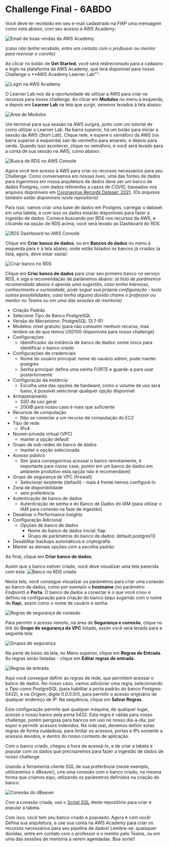 # Challenge Final - 6ABDO

Você deve ter recebido em seu e-mail cadastrado na FIAP uma mensagem como esta abaixo, com seu acesso à AWS Academy:

![Email de boas-vindas da AWS Academy](/images/email_canvas.png "Email de boas-vindas da AWS Academy")

*(caso não tenha recebido, entre em contato com o professor ou mentor para reenviar o convite)*

Ao clicar no botão de **Get Started**, você será redirecionado para a cadastro e login na plataforma da AWS Academy, que terá disponível para nosso Challenge o **AWS Academy Learner Lab"":

![Login na AWS Academy](/images/academy_login.png "Login na AWS Academy")

O Learner Lab nos dá a oportunidade de utilizar a AWS para criar os recursos para nosso challenge. Ao clicar em **Modules** no menu à esquerda, e depois em **Learner Lab** na tela que surgir, seremos levados à tela abaixo:

![Área de Modulos](/images/academy_vocareum.png "Área de Módulos")

Um terminal para sua sessão na AWS surgirá, junto com um tutorial de como utilizar o Learner Lab. Na barra superior, há um botão para iniciar a sessão da AWS (*Start Lab*). Clique nele, e espere o semáforo da AWS (na barra superior à esquerda) sair de vermelho para amarelo, e depois para verde. Quando isso acontecer, clique no semáforo, e você será levado para a conta de sua sessão na AWS, como abaixo:

![Busca de RDS no AWS Console](/images/aws_console_rds.png "Busca de RDS no AWS Console")

Agora você tem acesso à AWS para criar os recursos necessários para seu Challenge. Como conversamos em nossas *lives*, uma das fontes de dados para ingerirmos em nossa arquitetura de dados deve ser um banco de dados Postgres, com dados referentes a casos de COVID, baseados nos arquivos disponíveis em [Coronavirus Records Dataset: 2021](https://www.kaggle.com/datasets/iamsouravbanerjee/covid19-dataset-world-and-continent-wise?select=All+the+Countries+%28Others%29.txt). *(Os arquivos também estão disponíveis neste repositório)*

Para isso, vamos criar uma base de dados em Postgres, carregar o dataset em uma tabela, e com isso os dados estarão disponíveis para fazer a ingestão de dados. Comece buscando por RDS nos recursos da AWS, e clicando na opção de RDS acima, você será levado ao Dashboard do RDS:

![RDS Dashboard no AWS Console](/images/aws_console_rds_dashboard.png "RDS Dashboard no AWS Console")

Clique em **Criar banco de dados**, ou em **Bancos de dados** no menu à esquerda para ir à tela abaixo, onde estão listados os bancos já criados (a lista, agora, deve estar vazia):

![Criar banco no RDS](/images/aws_console_rds_create.png "Criar banco no RDS")

Clique em **Criar banco de dados** para criar seu primeiro banco no serviço RDS, e siga a recomendação de parâmetros abaixo: *(a lista de parâmetros recomendada abaixo é apenas uma sugestão, caso tenha interesse, conhecimento e curiosidade, pode seguir sua própria configuração - teste outras possibilidades, caso tenha alguma dúvida chame o professor ou mentor no Teams ou em uma das sessões de mentoria)*

- Criação Padrão
- Selecione Tipo de Banco PostgreSQL
- Versão do Mecanismo: PostgreSQL 13.7-R1
- Modelos: nível gratuito (para não consumir nenhum recurso, mas lembre-se de que temos USD100 disponíveis para nosso challenge)
- Configurações
    - Identificador da instância de banco de dados: nome único para identificar o banco criado
- Configurações de credenciais
    - Nome do usuário principal: nome do usuário admin, pode manter postgres
    - Senha principal: defina uma senha FORTE e guarde-a para usar posteriormente
- Configuração da instância
    - Escolha uma das opções de hardware, como o volume de uso será baixo, é possível selecionar qualquer opção disponível
- Armazenamento
    - SSD de uso geral
    - 20GiB para nosso caso é mais que suficiente
- Recursos de computação
    - Não se conectar a um recurso de computação do EC2
- Tipo de rede
    - IPv4
- Nuvem privada virtual (VPC)
    - manter a opção default
- Grupo de sub-redes de banco de dados
    - manter a opção selecionada
- Acesso público
    - Sim (para conseguirmos acessar o banco remotamente, é importante para nosso case, porém em um banco de dados em ambiente produtivo esta opção não é recomendável)
- Grupo de segurança de VPC (firewall)
    - Selecionar existente (default) - mais à frente iremos configurá-lo
- Zona de disponibilidade
    - sem preferência
- Autenticação de banco de dados
    - Autenticação de senha e do Banco de Dados do IAM (para utilizar o IAM para conexão na fase de ingestão)
- Desativar o Performance Insights
- Configuração Adicional
    - Opções de banco de dados
        - Nome do banco de dados inicial: fiap
        - Grupo de parâmetros do banco de dados: default.postgres13
- Desabilitar backups automáticos e criptografia
- Manter as demais opções com a escolha padrão

Ao final, clique em **Criar banco de dados**.

Assim que o banco estiver criado, você deve visualizar uma tela parecida com esta:
![Banco no RDS criado](/images/aws_console_created.png "Banco no RDS criado")

Nesta tela, você consegue visualizar os parâmetros para criar uma conexão ao banco de dados, como por exemplo o **hostname** (no parâmetro *Endpoint*) e **Porta**. O banco de dados a conectar é o que você criou e definiu na configuração para criação do banco (aqui sugerido com o nome de **fiap**), assim como o nome de usuário e senha.

![Regras de segurança de conexão](/images/aws_console_seguranca.png "Regras de segurança e conexão")

Para permitir o acesso remoto, na área de **Segurança e conexão**, clique no link do **Grupo de segurança da VPC** listado, assim você será levado para a seguinte tela:

![Grupos de segurança](/images/aws_console_security_group.png "Grupos de segurança")

Na parte de baixo da tela, no Menu superior, clique em **Regras de Entrada**. As regras serão listadas - clique em **Editar regras de entrada**:

![Regras de entrada](/images/aws_console_inbound_rules.png "Regras de entrada")

Aqui você consegue definir as regras de rede, que permitem acessar o banco de dados. No nosso caso, vamos adicionar uma regra, selecionando o *Tipo* como PostgreSQL (para habilitar a porta padrão do banco Postgres: 5432), e na *Origem*, digite 0.0.0.0/0, para permitir o acesso originário de qualquer endereço de IP. Na sequência, clique em **Salvar Regras**.

Esta configuração permite que qualquer máquina, de qualquer lugar, acesse o nosso banco pela porta 5432. Esta regra é válida para nosso challenge, porém perigosa para bancos em uso no nosso dia-a-dia, por expor e permitir acessos indevidos. Na vida real, devemos definir estas regras de forma cuidadosa, para limitar os acessos, portas e IPs somente a acessos devidos, e dentro do nosso contexto de aplicação.

Com o banco criado, chegou a hora de acessá-lo, e de criar a tabela e popular com os dados que precisaremos para fazer a ingestão de dados de nosso challenge.

Usando a ferramenta cliente SQL de sua preferência (neste exemplo, utilizaremos o dBeaver), crie uma conexão com o banco criado, na mesma forma que criamos aqui, utilizando os parâmetros definidos na criação do banco:

![Conexão do dBeaver](/images/dbeaver_connection.png ",Conexão do dBeaver")

Com a conexão criada, use o [Script SQL](https://github.com/renzoziegler/fiap-abdo-challenge/blob/main/script_covid.sql) deste repositório para criar e popular a tabela.

Com isso, você tem seu banco criado e populado. Agora é com você! Defina sua arquitetura, e use sua conta na AWS Academy para criar os recursos necessários para seu pipeline de dados! Lembre-se: quaisquer dúvidas, entre em contato com o professor e o mentor pelo Teams, ou em uma das sessões de mentoria a serem agendadas. Boa sorte!!